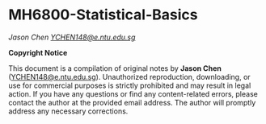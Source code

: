 # MH6800-Statistical-Basics
*Jason Chen YCHEN148@e.ntu.edu.sg* 

**Copyright Notice**

This document is a compilation of original notes by **Jason Chen** (YCHEN148@e.ntu.edu.sg). Unauthorized reproduction, downloading, or use for commercial purposes is strictly prohibited and may result in legal action. If you have any questions or find any content-related errors, please contact the author at the provided email address. The author will promptly address any necessary corrections.
